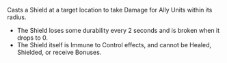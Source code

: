 Casts a Shield at a target location to take Damage for Ally Units within its radius.

- The Shield loses some durability every 2 seconds and is broken when it drops to 0.
- The Shield itself is Immune to Control effects, and cannot be Healed, Shielded, or receive Bonuses.
